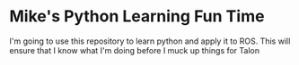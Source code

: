 # Mike's Python Learning Fun Time
I'm going to use this repository to learn python and apply it to ROS. This will ensure that I know what I'm doing before I muck up things for Talon
